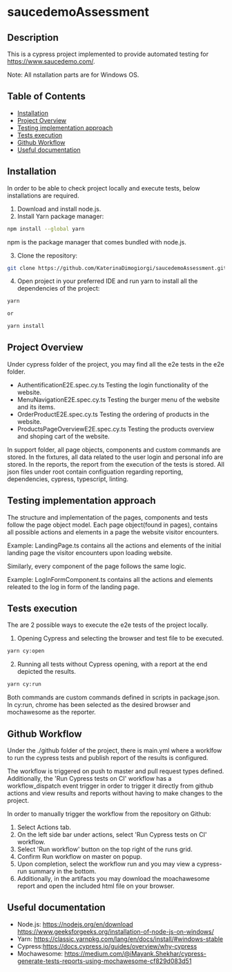 # saucedemoAssessment

## Description

This is a cypress project implemented to provide automated testing for https://www.saucedemo.com/. 

Note: All nstallation parts are for Windows OS. 

## Table of Contents 

- [Installation](#installation)
- [Project Overview](#projectoverview)
- [Testing implementation approach](#testingimplementationapproach)
- [Tests execution](#testsexecution)
- [Github Workflow](#githubworkflows)
- [Useful documentation](#usefuldocumentation)

## Installation

In order to be able to check project locally and execute tests, below installations are required.

1. Download and install node.js.
2. Install Yarn package manager:

```bash
npm install --global yarn
```

npm is the package manager that comes bundled with node.js.

3. Clone the repository:

```bash
git clone https://github.com/KaterinaDimogiorgi/saucedemoAssessment.git
```

4. Open project in your preferred IDE and run yarn to install all the dependencies of the project:

```bash
yarn 

or 

yarn install
```

## Project Overview

Under cypress folder of the project, you may find all the e2e tests in the e2e folder.

- AuthentificationE2E.spec.cy.ts 
  Testing the login functionality of the website.
- MenuNavigationE2E.spec.cy.ts
  Testing the burger menu of the website and its items.
- OrderProductE2E.spec.cy.ts
  Testing the ordering of products in the website.
- ProductsPageOverviewE2E.spec.cy.ts
  Testing the products overview and shoping cart of the website.

In support folder, all page objects, components and custom commands are stored.
In the fixtures, all data related to the user login and personal info are stored.
In the reports, the report from the execution of the tests is stored.
All json files under root contain configuation regarding reporting, dependencies, cypress, typescript, linting.

## Testing implementation approach

The structure and implementation of the pages, components and tests follow the page object model.
Each page object(found in pages), contains all possible actions and elements in a page the website visitor encounters.

Example: LandingPage.ts contains all the actions and elements of the initial landing page the visitor encounters upon loading website.

Similarly, every component of the page follows the same logic.

Example: LogInFormComponent.ts contains all the actions and elements releated to the log in form of the landing page.

## Tests execution

The are 2 possible ways to execute the e2e tests of the project locally.

1. Opening Cypress and selecting the browser and test file to be executed.

```bash
yarn cy:open
```

2. Running all tests without Cypress opening, with a report at the end depicted the results.

```bash
yarn cy:run
```

Both commands are custom commands defined in scripts in package.json.
In cy:run, chrome has been selected as the desired browser and mochawesome as the reporter.

## Github Workflow

Under the ./github folder of the project, there is main.yml where a worklfow to run the cypress tests and 
publish report of the results is configured. 

The workflow is triggered on push to master and pull request types defined. 
Additionally, the 'Run Cypress tests on CI' workflow has a workflow_dispatch event trigger in order to trigger it directly from github actions
and view results and reports without having to make changes to the project.

In order to manually trigger the workflow from the repository on Github:

1. Select Actions tab.
2. On the left side bar under actions, select 'Run Cypress tests on CI' workflow. 
3. Select 'Run workflow' button on the top right of the runs grid.
4. Confirm Run workflow on master on popup.
5. Upon completion, select the workflow run and you may view a cypress-run summary in the bottom.
6. Additionally, in the artifacts you may download the moachawesome report and open the included html file on your browser.


## Useful documentation

- Node.js: 
 https://nodejs.org/en/download
 https://www.geeksforgeeks.org/installation-of-node-js-on-windows/
- Yarn: https://classic.yarnpkg.com/lang/en/docs/install/#windows-stable
- Cypress:https://docs.cypress.io/guides/overview/why-cypress
- Mochawesome: https://medium.com/@iMayank.Shekhar/cypress-generate-tests-reports-using-mochawesome-cf829d083d51
